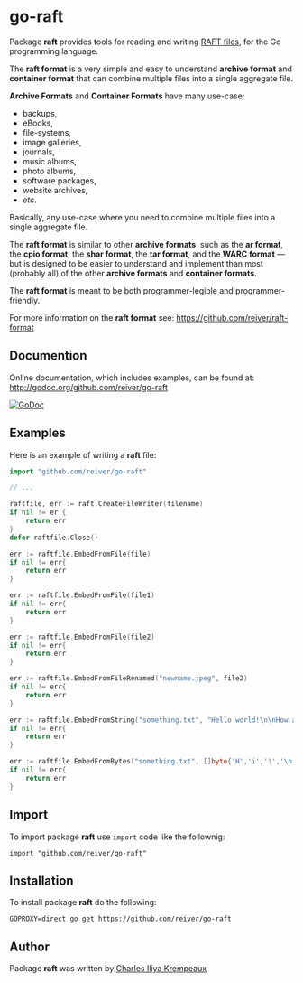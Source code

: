 # go-raft

Package **raft** provides tools for reading and writing [RAFT files](https://github.com/reiver/raft-format), for the Go programming language.

The **raft format** is a very simple and easy to understand **archive format** and **container format** that can combine multiple files into a single aggregate file.

**Archive Formats** and **Container Formats** have many use-case:
* backups,
* eBooks,
* file-systems,
* image galleries,
* journals,
* music albums,
* photo albums,
* software packages,
* website archives,
* _etc_.

Basically, any use-case where you need to combine multiple files into a single aggregate file.

The **raft format** is similar to other **archive formats**, such as the  **ar format**, the **cpio format**, the **shar format**, the **tar format**, and the **WARC format** — but is designed to be easier to understand and implement than most (probably all) of the other **archive formats** and **container formats**.

The **raft format** is meant to be both programmer-legible and programmer-friendly.

For more information on the **raft format** see: https://github.com/reiver/raft-format

## Documention

Online documentation, which includes examples, can be found at: http://godoc.org/github.com/reiver/go-raft

[![GoDoc](https://godoc.org/github.com/reiver/go-raft?status.svg)](https://godoc.org/github.com/reiver/go-raft)

## Examples

Here is an example of writing a **raft** file:

```go
import "github.com/reiver/go-raft"

// ...

raftfile, err := raft.CreateFileWriter(filename)
if nil != er {
	return err
}
defer raftfile.Close()

err := raftfile.EmbedFromFile(file)
if nil != err{
	return err
}

err := raftfile.EmbedFromFile(file1)
if nil != err{
	return err
}

err := raftfile.EmbedFromFile(file2)
if nil != err{
	return err
}

err := raftfile.EmbedFromFileRenamed("newname.jpeg", file2)
if nil != err{
	return err
}

err := raftfile.EmbedFromString("something.txt", "Hello world!\n\nHow are you?\n")
if nil != err{
	return err
}

err := raftfile.EmbedFromBytes("something.txt", []byte{'H','i','!','\n'})
if nil != err{
	return err
}
```

## Import

To import package **raft** use `import` code like the follownig:
```
import "github.com/reiver/go-raft"
```

## Installation

To install package **raft** do the following:
```
GOPROXY=direct go get https://github.com/reiver/go-raft
```

## Author

Package **raft** was written by [Charles Iliya Krempeaux](http://reiver.link)
